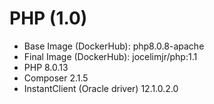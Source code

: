 # PHP (1.0)

- Base Image (DockerHub): php8.0.8-apache
- Final Image (DockerHub): jocelimjr/php:1.1
- PHP 8.0.13
- Composer 2.1.5
- InstantClient (Oracle driver) 12.1.0.2.0